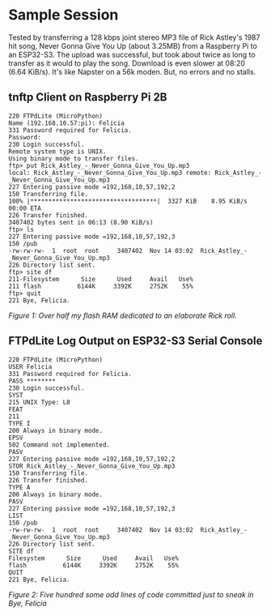 # Sample Session
Tested by transferring a 128 kbps joint stereo MP3 file of Rick Astley's 1987 hit song, Never Gonna Give You Up (about 3.25MB) from a Raspberry Pi to an ESP32-S3. The upload was successful, but took about twice as long to transfer as it would to play the song. Download is even slower at 08:20 (6.64 KiB/s). It's like Napster on a 56k moden. But, no errors and no stalls.

## tnftp Client on Raspberry Pi 2B
```
220 FTPdLite (MicroPython)
Name (192.168.10.57:pi): Felicia
331 Password required for Felicia.
Password:
230 Login successful.
Remote system type is UNIX.
Using binary mode to transfer files.
ftp> put Rick_Astley_-_Never_Gonna_Give_You_Up.mp3
local: Rick_Astley_-_Never_Gonna_Give_You_Up.mp3 remote: Rick_Astley_-_Never_Gonna_Give_You_Up.mp3
227 Entering passive mode =192,168,10,57,192,2
150 Transferring file.
100% |***********************************|  3327 KiB    8.95 KiB/s    00:00 ETA
226 Transfer finished.
3407402 bytes sent in 06:13 (8.90 KiB/s)
ftp> ls
227 Entering passive mode =192,168,10,57,192,3
150 /pub
-rw-rw-rw-  1  root  root     3407402  Nov 14 03:02  Rick_Astley_-_Never_Gonna_Give_You_Up.mp3
226 Directory list sent.
ftp> site df
211-Filesystem      Size      Used     Avail   Use%
211 flash          6144K     3392K     2752K    55%
ftp> quit
221 Bye, Felicia.
```
_Figure 1: Over half my flash RAM dedicated to an elaborate Rick roll._

## FTPdLite Log Output on ESP32-S3 Serial Console
```
220 FTPdLite (MicroPython)
USER Felicia
331 Password required for Felicia.
PASS ********
230 Login successful.
SYST
215 UNIX Type: L8
FEAT
211
TYPE I
200 Always in binary mode.
EPSV
502 Command not implemented.
PASV
227 Entering passive mode =192,168,10,57,192,2
STOR Rick_Astley_-_Never_Gonna_Give_You_Up.mp3
150 Transferring file.
226 Transfer finished.
TYPE A
200 Always in binary mode.
PASV
227 Entering passive mode =192,168,10,57,192,3
LIST
150 /pub
-rw-rw-rw-  1  root  root     3407402  Nov 14 03:02  Rick_Astley_-_Never_Gonna_Give_You_Up.mp3
226 Directory list sent.
SITE df
Filesystem      Size      Used     Avail   Use%
flash          6144K     3392K     2752K    55%
QUIT
221 Bye, Felicia.
```
_Figure 2: Five hundred some odd lines of code committed just to sneak in Bye, Felicia_
